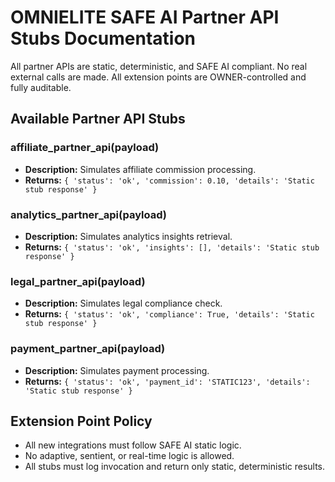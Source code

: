 # OMNIELITE SAFE AI Partner API Stubs Documentation

All partner APIs are static, deterministic, and SAFE AI compliant. No real external calls are made. All extension points are OWNER-controlled and fully auditable.

## Available Partner API Stubs

### affiliate_partner_api(payload)
- **Description:** Simulates affiliate commission processing.
- **Returns:** `{ 'status': 'ok', 'commission': 0.10, 'details': 'Static stub response' }`

### analytics_partner_api(payload)
- **Description:** Simulates analytics insights retrieval.
- **Returns:** `{ 'status': 'ok', 'insights': [], 'details': 'Static stub response' }`

### legal_partner_api(payload)
- **Description:** Simulates legal compliance check.
- **Returns:** `{ 'status': 'ok', 'compliance': True, 'details': 'Static stub response' }`

### payment_partner_api(payload)
- **Description:** Simulates payment processing.
- **Returns:** `{ 'status': 'ok', 'payment_id': 'STATIC123', 'details': 'Static stub response' }`

## Extension Point Policy
- All new integrations must follow SAFE AI static logic.
- No adaptive, sentient, or real-time logic is allowed.
- All stubs must log invocation and return only static, deterministic results.

